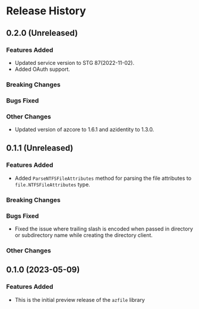 # Release History

## 0.2.0 (Unreleased)

### Features Added

* Updated service version to STG 87(2022-11-02).
* Added OAuth support.

### Breaking Changes

### Bugs Fixed

### Other Changes

* Updated version of azcore to 1.6.1 and azidentity to 1.3.0.

## 0.1.1 (Unreleased)

### Features Added

* Added `ParseNTFSFileAttributes` method for parsing the file attributes to `file.NTFSFileAttributes` type.

### Breaking Changes

### Bugs Fixed

* Fixed the issue where trailing slash is encoded when passed in directory or subdirectory name while creating the directory client.

### Other Changes

## 0.1.0 (2023-05-09)

### Features Added

* This is the initial preview release of the `azfile` library
